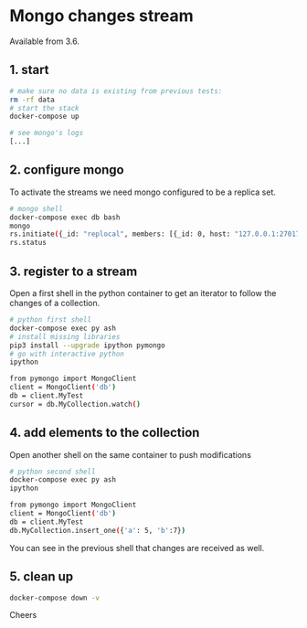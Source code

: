 
# Mongo changes stream

Available from 3.6.

## 1. start

```bash
# make sure no data is existing from previous tests:
rm -rf data
# start the stack
docker-compose up

# see mongo's logs
[...]
```

## 2. configure mongo

To activate the streams we need mongo configured to be a replica set.

```bash
# mongo shell
docker-compose exec db bash
mongo
rs.initiate({_id: "replocal", members: [{_id: 0, host: "127.0.0.1:27017"}] })
rs.status
```

## 3. register to a stream

Open a first shell in the python container to get an iterator to follow the changes of a collection.

```bash
# python first shell
docker-compose exec py ash
# install missing libraries
pip3 install --upgrade ipython pymongo
# go with interactive python
ipython

from pymongo import MongoClient
client = MongoClient('db')
db = client.MyTest
cursor = db.MyCollection.watch()
```

## 4. add elements to the collection

Open another shell on the same container to push modifications

```bash
# python second shell
docker-compose exec py ash
ipython

from pymongo import MongoClient
client = MongoClient('db')
db = client.MyTest
db.MyCollection.insert_one({'a': 5, 'b':7})
```

You can see in the previous shell that changes are received as well.

## 5. clean up

```bash
docker-compose down -v
```

Cheers
